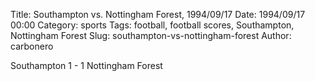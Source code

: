 Title: Southampton vs. Nottingham Forest, 1994/09/17
Date: 1994/09/17 00:00
Category: sports
Tags: football, football scores, Southampton, Nottingham Forest
Slug: southampton-vs-nottingham-forest
Author: carbonero


Southampton 1 - 1 Nottingham Forest
